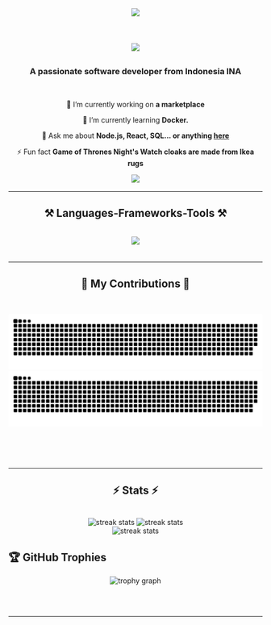 <div align="center">
  <img height="20" src="https://media.giphy.com/media/v1.Y2lkPTc5MGI3NjExdWkyemFucnhmb2l1NTdudHRmeXFoMWprNnZsNXp4NGNrMDVjc3FyZiZlcD12MV9naWZzX3NlYXJjaCZjdD1n/u2Wgd4OwsA0Ny69v20/giphy.gif"  />
</div>


<h1 align="center">
    <img src="https://readme-typing-svg.herokuapp.com/?font=Righteous&size=35&center=true&vCenter=true&width=500&height=70&duration=4000&lines=Hi+There!+👋;+I'm+Habib+Muhammad+Rizki!;" />
</h1>

<h3 align="center">A passionate software developer from Indonesia INA</h3>

<br/>

<div align="center">
 
 🔭 I’m currently working on **a marketplace**
 
 🌱 I’m currently learning **Docker.**

💬 Ask me about **Node.js, React, SQL... or anything [here](https://github.com/habibmrizki)**

⚡ Fun fact **Game of Thrones Night's Watch cloaks are made from Ikea rugs**

 </div>
 
<div align="center"> 
  <a href="https://www.linkedin.com/in/habib-rizki/" target="_blank">
    <img src="https://img.shields.io/badge/LinkedIn-0077B5?style=for-the-badge&logo=linkedin&logoColor=white" target="_blank" />
  </a>
</div>

 <hr/>
 
<h2 align="center">⚒️ Languages-Frameworks-Tools ⚒️</h2>
<br/>
<div align="center">
    <img src="https://skillicons.dev/icons?i=react,bootstrap,html,css,vscode,github,figma,tailwind,git,javascript,nodejs,go" />
</div>

<br/>
<hr/>

<div align="center">
  <h2>🐍 My Contributions 🐍</h2>
  <br>
   
![github contribution grid snake animation](https://raw.githubusercontent.com/fulsep/fulsep/output/github-snake-dark.svg#gh-dark-mode-only)![github contribution grid snake animation](https://raw.githubusercontent.com/fulsep/fulsep/output/github-snake.svg#gh-light-mode-only)

  <br/><br/><br/>
</div>


<hr/>

<h2 align="center">⚡ Stats ⚡</h2>
<br>
<div align=center>
     <img width=390 src="https://github-readme-stats.vercel.app/api?username=habibmrizki&theme=react&show_icons=true&hide_border=true&count_private=true" alt="streak stats"/>
         <img width=390 src="https://github-readme-streak-stats.herokuapp.com/?user=habibmrizki&theme=react&hide_border=true" alt="streak stats"/>
  <br/>
     <img width=390 src="https://github-readme-stats.vercel.app/api/top-langs/?username=habibmrizki&theme=react&show_icons=true&hide_border=true&layout=compact" alt="streak stats"/>

</div>

## 🏆 GitHub Trophies
<div align="center">
  <img src="https://github-profile-trophy.vercel.app?username=maurodesouza&theme=dracula&column=-1&row=1&margin-w=8&margin-h=8&no-bg=false&no-frame=false&order=4" height="150" alt="trophy graph"  />
</div>

<br/><br/>

<hr/>

<br/>

